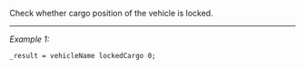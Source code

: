 Check whether cargo position of the vehicle is locked.


---
*Example 1:*
```sqf
_result = vehicleName lockedCargo 0;
```